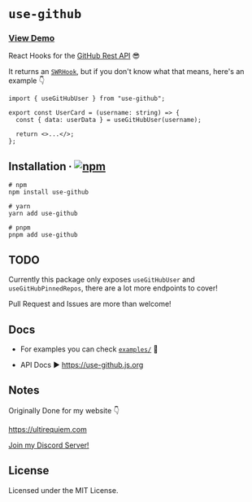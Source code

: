 # `use-github`

### [View Demo](https://codesandbox.io/s/use-github-example-2231zu)

React Hooks for the [GitHub Rest API](https://docs.github.com/en/rest) 😎

It returns an [`SWRHook`](https://swr.vercel.app), but if you don't know what that means, here's an example 👇

```tsx
import { useGitHubUser } from "use-github";

export const UserCard = (username: string) => {
  const { data: userData } = useGitHubUser(username);

  return <>...</>;
};
```

## Installation ∙ [![npm](https://img.shields.io/npm/v/use-github?color=blue&style=flat-square)](https://www.npmjs.com/package/use-github)

```console
# npm
npm install use-github

# yarn
yarn add use-github

# pnpm
pnpm add use-github
```

## TODO

Currently this package only exposes `useGitHubUser` and `useGitHubPinnedRepos`, there are a lot more endpoints to cover!

Pull Request and Issues are more than welcome!

## Docs

- For examples you can check [`examples/`](./examples) 📂

- API Docs ▶ https://use-github.js.org

## Notes

Originally Done for my website 👇

https://ultirequiem.com

[Join my Discord Server!](https://ultirequiem.com/discord)

## License

Licensed under the MIT License.
